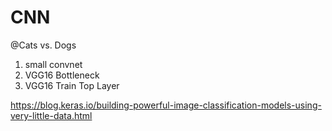 # CNN
@Cats vs. Dogs
1. small convnet
2. VGG16 Bottleneck 
3. VGG16 Train Top Layer 

https://blog.keras.io/building-powerful-image-classification-models-using-very-little-data.html


